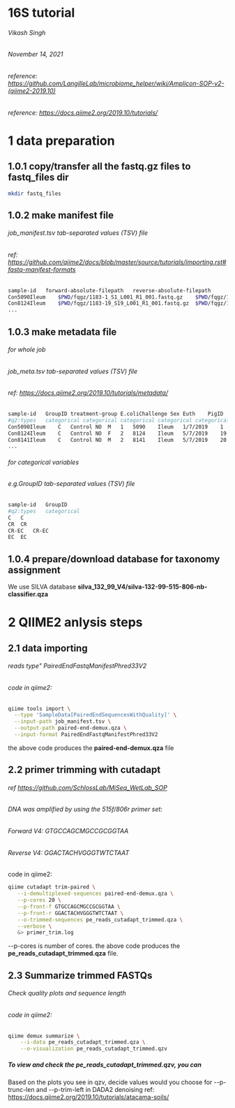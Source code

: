 # 16S tutorial
###### Vikash Singh
###### November 14, 2021
###### reference: https://github.com/LangilleLab/microbiome_helper/wiki/Amplicon-SOP-v2-(qiime2-2019.10)
###### reference: https://docs.qiime2.org/2019.10/tutorials/

# 1 data preparation
## 1.0.1 copy/transfer all the fastq.gz files to fastq_files dir
```bash
mkdir fastq_files
```
## 1.0.2 make manifest file
###### job_manifest.tsv tab-separated values (TSV) file
###### ref: https://github.com/qiime2/docs/blob/master/source/tutorials/importing.rst#fastq-manifest-formats
```bash
sample-id   forward-absolute-filepath   reverse-absolute-filepath
Con5090Ileum    $PWD/fqgz/1183-1_S1_L001_R1_001.fastq.gz    $PWD/fqgz/1183-1_S1_L001_R2_001.fastq.gz
Con8124Ileum    $PWD/fqgz/1183-19_S19_L001_R1_001.fastq.gz  $PWD/fqgz/1183-19_S19_L001_R2_001.fastq.gz
...
```
## 1.0.3 make metadata file
###### for whole job
###### job_meta.tsv tab-separated values (TSV) file
###### ref: https://docs.qiime2.org/2019.10/tutorials/metadata/
```bash
sample-id   GroupID treatment-group E.coliChallenge Sex Euth    PigID   Sourceofsample  Datetaken   NGS-SampleNo
#q2:types   categorical categorical categorical categorical categorical categorical categorical categorical categorical
Con5090Ileum    C   Control NO  M   1   5090    Ileum   1/7/2019    1
Con8124Ileum    C   Control NO  F   2   8124    Ileum   5/7/2019    19
Con8141Ileum    C   Control NO  M   2   8141    Ileum   5/7/2019    20
...
```

###### for categorical variables
###### e.g.GroupID tab-separated values (TSV) file
```bash
sample-id   GroupID
#q2:types   categorical
C   C
CR  CR
CR-EC   CR-EC
EC  EC
```
## 1.0.4 prepare/download database for taxonomy assignment
We use SILVA database **silva_132_99_V4/silva-132-99-515-806-nb-classifier.qza**

# 2 QIIME2 anlysis steps
## 2.1 data importing
###### reads type" PairedEndFastqManifestPhred33V2
###### code in qiime2:
```bash
qiime tools import \
  --type 'SampleData[PairedEndSequencesWithQuality]' \
  --input-path job_manifest.tsv \
  --output-path paired-end-demux.qza \
  --input-format PairedEndFastqManifestPhred33V2
```
the above code produces the **paired-end-demux.qza** file

## 2.2 primer trimming with cutadapt
###### ref https://github.com/SchlossLab/MiSeq_WetLab_SOP

###### DNA was amplified by using the 515f/806r primer set:
###### Forward V4: GTGCCAGCMGCCGCGGTAA
###### Reverse V4: GGACTACHVGGGTWTCTAAT

code in qiime2:
```bash
qiime cutadapt trim-paired \
   --i-demultiplexed-sequences paired-end-demux.qza \
   --p-cores 20 \
   --p-front-f GTGCCAGCMGCCGCGGTAA \
   --p-front-r GGACTACHVGGGTWTCTAAT \
   --o-trimmed-sequences pe_reads_cutadapt_trimmed.qza \
   --verbose \
   &> primer_trim.log 
```
--p-cores is number of cores. the above code produces the **pe_reads_cutadapt_trimmed.qza** file.
## 2.3 Summarize trimmed FASTQs
###### Check quality plots and sequence length
###### code in qiime2:
```bash
qiime demux summarize \
    --i-data pe_reads_cutadapt_trimmed.qza \
    --o-visualization pe_reads_cutadapt_trimmed.qzv
```
##### To view and check the pe_reads_cutadapt_trimmed.qzv, you can
<!--- qiime tools view pe_reads_cutadapt_trimmed.qzv , or
upload this file to view.qiime2.org, or
unzip the qzv and open the data/index.html.--->

Based on the plots you see in qzv, decide values would you choose for --p-trunc-len and --p-trim-left in DADA2 denoising ref: https://docs.qiime2.org/2019.10/tutorials/atacama-soils/


